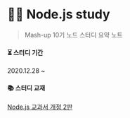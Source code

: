 # 👩‍💻 Node.js study

> Mash-up 10기 노드 스터디 요약 노트



#### ⏳ 스터디 기간

2020.12.28 ~



#### 📚 스터디 교재

[Node.js 교과서 개정 2판](http://aladin.kr/p/NKMZT)

